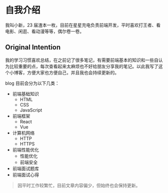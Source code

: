 # 自我介绍

我叫小新，23 届渣本一枚，目前在星星充电负责前端开发，平时喜欢打王者、看电影、闲逛、看动漫等等，偶尔卷一卷。

## Original Intention

我的学习习惯喜欢总结，在之前记了很多笔记，有需要前端基本的知识和一些自认为比较重要的点，每次查看起来太麻烦也不好给朋友分享我的笔记。以此我写了这个小博客，方便大家也方便自己，并且我也会持续更新的。

blog 目前会分为以下几类：

- 前端基础知识
  - HTML
  - CSS
  - JavaScript
- 前端框架
  - React
  - Vue
- 计算机网络
  - HTTP
  - HTTPS
- 前端性能优化
  - 性能优化
  - 前端安全
- 前端面试题库
- 前端面试心得

> 因平时工作较繁忙，目前文章内容偏少，但始终也会保持更新。